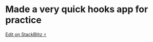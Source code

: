 # Made a very quick hooks app for practice

[Edit on StackBlitz ⚡️](https://stackblitz.com/edit/react-ts-qnojnk)
